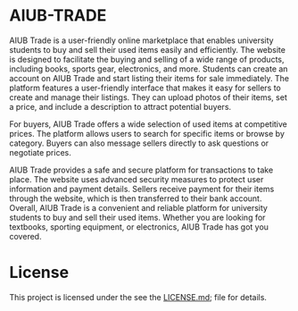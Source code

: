 # AIUB-TRADE

AIUB Trade is a user-friendly online marketplace that enables university students to buy and sell their used items easily and efficiently. 
The website is designed to facilitate the buying and selling of a wide range of products, including books, sports gear, electronics, and more.
Students can create an account on AIUB Trade and start listing their items for sale immediately.
The platform features a user-friendly interface that makes it easy for sellers to create and manage their listings.
They can upload photos of their items, set a price, and include a description to attract potential buyers.

For buyers, AIUB Trade offers a wide selection of used items at competitive prices.
The platform allows users to search for specific items or browse by category. 
Buyers can also message sellers directly to ask questions or negotiate prices.

AIUB Trade provides a safe and secure platform for transactions to take place.
The website uses advanced security measures to protect user information and payment details.
Sellers receive payment for their items through the website, which is then transferred to their bank account.
Overall, AIUB Trade is a convenient and reliable platform for university students to buy and sell their used items.
Whether you are looking for textbooks, sporting equipment, or electronics, AIUB Trade has got you covered.
# License
This project is licensed under the see the [LICENSE.md](LICENSE.md); file for details.
